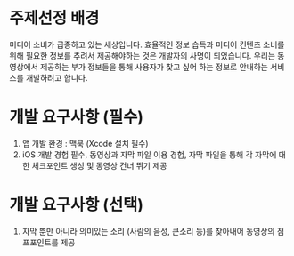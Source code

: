 # 주제선정 배경
미디어 소비가 급증하고 있는 세상입니다. 효율적인 정보 습득과 미디어 컨텐츠 소비를 위해 필요한 정보를 추려서 제공해야하는 것은 개발자의 사명이 되었습니다. 우리는 동영상에서 제공하는 부가 정보들을 통해 사용자가 찾고 싶어 하는 정보로 안내하는 서비스를 개발하려고 합니다.

# 개발 요구사항 (필수)
1) 앱 개발 환경 : 맥북 (Xcode 설치 필수)
2) iOS 개발 경험 필수, 동영상과 자막 파일 이용 경험, 자막 파일을 통해 각 자막에 대한 체크포인트 생성 및 동영상 건너 뛰기 제공
# 개발 요구사항 (선택)
1) 자막 뿐만 아니라 의미있는 소리 (사람의 음성, 큰소리 등)를 찾아내어 동영상의 점프포인트를 제공
